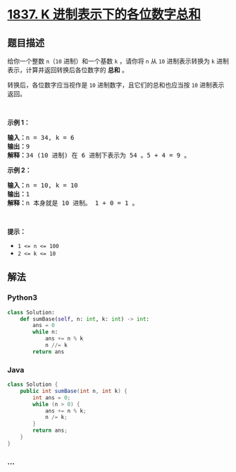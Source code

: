 # [1837. K 进制表示下的各位数字总和](https://leetcode-cn.com/problems/sum-of-digits-in-base-k)



## 题目描述

<!-- 这里写题目描述 -->

<p>给你一个整数 <code>n</code>（<code>10</code> 进制）和一个基数 <code>k</code> ，请你将 <code>n</code> 从 <code>10</code> 进制表示转换为 <code>k</code> 进制表示，计算并返回转换后各位数字的 <strong>总和</strong> 。</p>

<p>转换后，各位数字应当视作是 <code>10</code> 进制数字，且它们的总和也应当按 <code>10</code> 进制表示返回。</p>

<p> </p>

<p><strong>示例 1：</strong></p>

<pre>
<strong>输入：</strong>n = 34, k = 6
<strong>输出：</strong>9
<strong>解释：</strong>34 (10 进制) 在 6 进制下表示为 54 。5 + 4 = 9 。
</pre>

<p><strong>示例 2：</strong></p>

<pre>
<strong>输入：</strong>n = 10, k = 10
<strong>输出：</strong>1
<strong>解释：</strong>n 本身就是 10 进制。 1 + 0 = 1 。
</pre>

<p> </p>

<p><strong>提示：</strong></p>

<ul>
	<li><code>1 <= n <= 100</code></li>
	<li><code>2 <= k <= 10</code></li>
</ul>


## 解法

<!-- 这里可写通用的实现逻辑 -->

<!-- tabs:start -->

### **Python3**

<!-- 这里可写当前语言的特殊实现逻辑 -->

```python
class Solution:
    def sumBase(self, n: int, k: int) -> int:
        ans = 0
        while n:
            ans += n % k
            n //= k
        return ans
```

### **Java**

<!-- 这里可写当前语言的特殊实现逻辑 -->

```java
class Solution {
    public int sumBase(int n, int k) {
        int ans = 0;
        while (n > 0) {
            ans += n % k;
            n /= k;
        }
        return ans;
    }
}
```

### **...**

```

```

<!-- tabs:end -->
